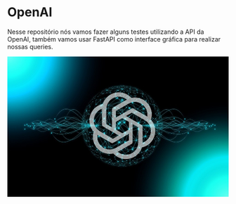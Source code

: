 # OpenAI

Nesse repositório nós vamos fazer alguns testes utilizando a API da OpenAI, também vamos usar FastAPI como interface gráfica para realizar nossas queries. 

![Alt text](image.png)